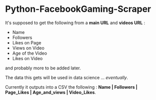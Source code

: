 # Python-FacebookGaming-Scraper


It's supposed to get the following from a **main URL** and **videos URL** :

* Name 
* Followers 
* Likes on Page 
* Views on Video 
* Age of the Video
* Likes on Video 


and probably more to be added later.


The data this gets will be used in data science ... *eventually*.


Currently it outputs into a CSV the following : **Name | Followers | Page_Likes | Age_and_views | Video_Likes**.
